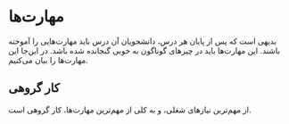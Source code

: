 # مهارت‌ها

بدیهی است که پس از پایان هر درس، دانشجویان آن درس باید مهارت‌هایی را آموخته باشند. این مهارت‌ها باید در چیزهای گوناگون به خوبی گنجانده شده باشد. در این‌جا این مهارت‌ها را بیان می‌کنیم.

## کار گروهی

از مهم‌ترین نیازهای شغلی، و به کلی از مهم‌ترین مهارت‌ها، کار گروهی است. 

